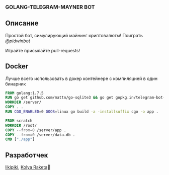 ### GOLANG-TELEGRAM-MAYNER BOT

## Описание

Простой бот, симулирующий майнинг криптовалюты! Поиграть *@pidwinbot*

Играйте присылайте pull-requests!

## Docker
Лучше всего использовать в докер контейнере с компиляцией в один бинарник
```Dockerfile
FROM golang:1.7.5
RUN go get github.com/mattn/go-sqlite3 && go get gopkg.in/telegram-bot-api.v4
WORKDIR /server/
COPY . .
RUN CGO_ENABLED=0 GOOS=linux go build -a -installsuffix cgo -o app .

FROM scratch  
WORKDIR /root/
COPY --from=0 /server/app .
COPY --from=0 /server/data.db .
CMD ["./app"]  
```

## Разработчек 
[likipiki](https://github.com/LikiPiki), [Kolya Raketa](https://github.com/kolyaraketa)🚀
